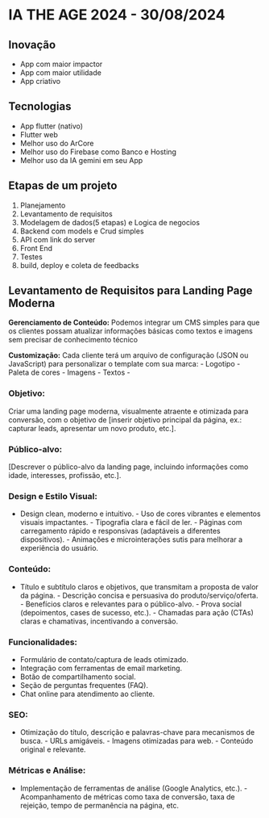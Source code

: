 # IA THE AGE 2024 - 30/08/2024


## Inovação
- App com maior impactor 
- App com maior utilidade
- App criativo

## Tecnologias
- App flutter (nativo)
- Flutter web
- Melhor uso do ArCore
- Melhor uso do Firebase como Banco e Hosting
- Melhor uso da IA gemini em seu App



## Etapas de um projeto
1) Planejamento
2) Levantamento de requisitos
3) Modelagem de dados(5 etapas) e Logica de negocios
4) Backend com models e Crud simples
5) API com link do server
6) Front End
7) Testes
8) build, deploy e coleta de feedbacks


## Levantamento de Requisitos para Landing Page Moderna 
**Gerenciamento de Conteúdo:** Podemos integrar um CMS simples para que os clientes possam atualizar informações básicas como textos e imagens sem precisar de conhecimento técnico

**Customização:** Cada cliente terá um arquivo de configuração (JSON ou JavaScript) para personalizar o template com sua marca: - Logotipo - Paleta de cores - Imagens - Textos - 


### Objetivo: 
Criar uma landing page moderna, visualmente atraente e otimizada para conversão, com o objetivo de [inserir objetivo principal da página, ex.: capturar leads, apresentar um novo produto, etc.]. 

### Público-alvo: 
[Descrever o público-alvo da landing page, incluindo informações como idade, interesses, profissão, etc.]. 


### Design e Estilo Visual: 
- Design clean, moderno e intuitivo. - Uso de cores vibrantes e elementos visuais impactantes. - Tipografia clara e fácil de ler. - Páginas com carregamento rápido e responsivas (adaptáveis a diferentes dispositivos). - Animações e microinterações sutis para melhorar a experiência do usuário. 


### Conteúdo: 
- Título e subtítulo claros e objetivos, que transmitam a proposta de valor da página. - Descrição concisa e persuasiva do produto/serviço/oferta. - Benefícios claros e relevantes para o público-alvo. - Prova social (depoimentos, cases de sucesso, etc.). - Chamadas para ação (CTAs) claras e chamativas, incentivando a conversão. 

### Funcionalidades: 
- Formulário de contato/captura de leads otimizado. 
- Integração com ferramentas de email marketing. 
- Botão de compartilhamento social. 
- Seção de perguntas frequentes (FAQ). 
- Chat online para atendimento ao cliente. 

### SEO: 
- Otimização do título, descrição e palavras-chave para mecanismos de busca. - URLs amigáveis. - Imagens otimizadas para web. - Conteúdo original e relevante. 

### Métricas e Análise: 
- Implementação de ferramentas de análise (Google Analytics, etc.). - Acompanhamento de métricas como taxa de conversão, taxa de rejeição, tempo de permanência na página, etc. 


